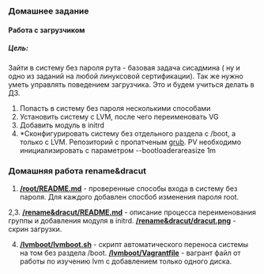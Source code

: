 ### Домашнее задание
#### Работа с загрузчиком
##### Цель:
  Зайти в систему без пароля рута - базовая задача сисадмина ( ну и одно из заданий на любой линуксовой сертификации). Так же нужно уметь управлять поведением загрузчика. Это и будем учиться делать в ДЗ.

1. Попасть в систему без пароля несколькими способами
2. Установить систему с LVM, после чего переименовать VG
3. Добавить модуль в initrd
4. *Сконфигурировать систему без отдельного раздела с /boot, а только с LVM. Репозиторий с пропатченым [grub](https://yum.rumyantsev.com/centos/7/x86_64/). PV необходимо инициализировать с параметром --bootloaderareasize 1m

### Домашняя работа rename&dracut

1. **[/root/README.md](https://github.com/alexshangin/otus/blob/master/lesson07/root/README.md)** - проверенные способы входа в систему без пароля. Для каждого добавлен спосбоб изменения пароля root.

2,3. **[/rename&dracut/README.md](https://github.com/alexshangin/otus/blob/master/lesson07/rename&dracut/README.md)** - описание процесса переименования группы и добавления модуля в initrd.
    [**/rename&dracut/dracut.png**](https://github.com/alexshangin/otus/blob/master/lesson07/rename&dracut/dracut.png) - скрин загрузки.

4.  **[/lvmboot/lvmboot.sh](https://github.com/alexshangin/otus/blob/master/lesson07/lvmboot/lvmboot.sh)** - скрипт автоматического переноса системы на том без раздела /boot.
    **[/lvmboot/Vagrantfile](https://github.com/alexshangin/otus/blob/master/lesson07/lvmboot/Vagrantfile)** - вагрант файл от работы по изучению lvm с добавлением только одного диска.